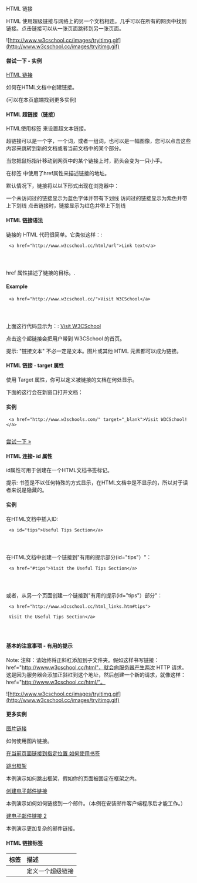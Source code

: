  HTML 链接
 
HTML 使用超级链接与网络上的另一个文档相连。几乎可以在所有的网页中找到链接。点击链接可以从一张页面跳转到另一张页面。

 
 ![http://www.w3cschool.cc/images/tryitimg.gif](http://www.w3cschool.cc/images/tryitimg.gif)
#### 尝试一下 - 实例

 

  [HTML 链接](http://www.w3cschool.cc/try/try.php?filename=tryhtml_links)

 如何在HTML文档中创建链接。 

 (可以在本页底端找到更多实例)

 

#### HTML 超链接（链接）

 HTML使用标签 <a>来设置超文本链接。

 超链接可以是一个字，一个词，或者一组词，也可以是一幅图像，您可以点击这些内容来跳转到新的文档或者当前文档中的某个部分。

 当您把鼠标指针移动到网页中的某个链接上时，箭头会变为一只小手。

 在标签<a> 中使用了href属性来描述链接的地址。

 默认情况下，链接将以以下形式出现在浏览器中：

 
一个未访问过的链接显示为蓝色字体并带有下划线
 访问过的链接显示为紫色并带上下划线
 点击链接时，链接显示为红色并带上下划线
 


#### HTML 链接语法

 链接的 HTML 代码很简单。它类似这样：:

 
```
 <a href="http://www.w3cschool.cc/html/url">Link text</a> 




```
 href 属性描述了链接的目标。.

 
#### Example

 
```
 <a href="http://www.w3cschool.cc/">Visit W3CSchool</a> 




```
 上面这行代码显示为：: [Visit W3CSchool](http://www.w3cschool.cc/)

 点击这个超链接会把用户带到 W3CSchool 的首页。

 提示: "链接文本" 不必一定是文本。图片或其他 HTML 元素都可以成为链接。

 

#### HTML 链接 - target 属性

 使用 Target 属性，你可以定义被链接的文档在何处显示。

 下面的这行会在新窗口打开文档：

  
#### 实例

 
```
 <a href="http://www.w3schools.com/" target="_blank">Visit W3CSchool!</a> 


```



[尝试一下 »](http://www.w3cschool.cc/try/try.php?filename=tryhtml_link_target) 

 



#### HTML 连接- id 属性

 id属性可用于创建在一个HTML文档书签标记。

 提示: 书签是不以任何特殊的方式显示，在HTML文档中是不显示的，所以对于读者来说是隐藏的。

 
#### 实例

 在HTML文档中插入ID:

 
```
 <a id="tips">Useful Tips Section</a> 




```
 在HTML文档中创建一个链接到"有用的提示部分(id="tips"）"：

 
```
 <a href="#tips">Visit the Useful Tips Section</a> 




```
 或者，从另一个页面创建一个链接到"有用的提示(id="tips"）部分"：

 
```
 <a href="http://www.w3cschool.cc/html_links.htm#tips">

 Visit the Useful Tips Section</a> 




```
 



#### 基本的注意事项 - 有用的提示


Note: 注释：请始终将正斜杠添加到子文件夹。假如这样书写链接：href="http://www.w3cschool.cc/html"，就会向服务器产生两次 HTTP 请求。这是因为服务器会添加正斜杠到这个地址，然后创建一个新的请求，就像这样：href="http://www.w3cschool.cc/html/"。 

 
 ![http://www.w3cschool.cc/images/tryitimg.gif](http://www.w3cschool.cc/images/tryitimg.gif)
#### 更多实例

 

 [图片链接](http://www.w3cschool.cc/try/try.php?filename=tryhtml_imglink)

 如何使用图片链接。 

  [在当前页面链接到指定位置 如何使用书签 ](http://www.w3cschool.cc/try/try.php?filename=tryhtml_link_locations)

 [跳出框架](http://www.w3cschool.cc/try/try.php?filename=tryhtml_frame_getfree)

 本例演示如何跳出框架，假如你的页面被固定在框架之内。 

 [创建电子邮件链接](http://www.w3cschool.cc/try/try.php?filename=tryhtml_mailto)

 本例演示如何如何链接到一个邮件。（本例在安装邮件客户端程序后才能工作。）


[建电子邮件链接 2](http://www.w3cschool.cc/try/try.php?filename=tryhtml_mailto2)

 本例演示更加复杂的邮件链接。




#### HTML 链接标签




|标签|描述|
|:--|:--|
|<a>|定义一个超级链接|



